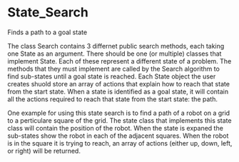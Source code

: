# State_Search
Finds a path to a goal state

The class Search contains 3 differnet public search methods, each taking one State as an argument. There
should be one (or multiple) classes that implement State. Each of these represent a different state of a
problem. The methods that they must implement are called by the Search algorithm to find sub-states until
a goal state is reached. Each State object the user creates shuold store an array of actions that explain
how to reach that state from the start state. When a state is identified as a goal state, it will contain
all the actions required to reach that state from the start state: the path.

One example for using this state search is to find a path of a robot on a grid to a perticulare square of
the grid. The state class that implements this state class will contain the position of the robot. When
the state is expaned the sub-states show the robot in each of the adjacent squares. When the robot is in
the square it is trying to reach, an array of actions (either up, down, left, or right) will be returned.
